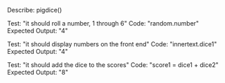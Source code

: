 Describe: pigdice()

Test: "it should roll a number, 1 through 6"
Code: "random.number"
Expected Output: "4"

Test: "it should display numbers on the front end"
Code: "innertext.dice1"
Expected Output: "4"

Test: "it should add the dice to the scores"
Code: "score1 = dice1 + dice2"
Expected Output: "8"